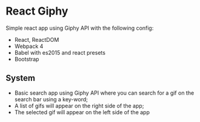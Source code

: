 # React Giphy

Simple react app using Giphy API with the following config:

- React, ReactDOM
- Webpack 4
- Babel with es2015 and react presets
- Bootstrap 

## System

* Basic search app using Giphy API where you can search for a gif on the search bar using a key-word;
* A list of gifs will appear on the right side of the app;
* The selected gif will appear on the left side of the app
